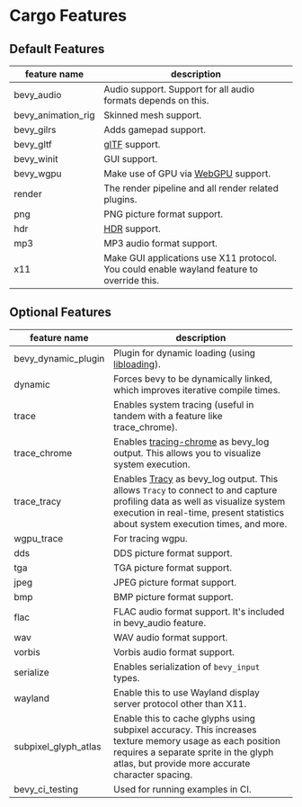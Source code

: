 # Cargo Features

## Default Features

|feature name|description|
|-|-|
|bevy_audio|Audio support. Support for all audio formats depends on this.|
|bevy_animation_rig|Skinned mesh support.|
|bevy_gilrs|Adds gamepad support.|
|bevy_gltf|[glTF](https://www.khronos.org/gltf/) support.|
|bevy_winit|GUI support.|
|bevy_wgpu|Make use of GPU via [WebGPU](https://gpuweb.github.io/gpuweb/) support.|
|render|The render pipeline and all render related plugins.|
|png|PNG picture format support.|
|hdr|[HDR](https://en.wikipedia.org/wiki/High_dynamic_range) support.|
|mp3|MP3 audio format support.|
|x11|Make GUI applications use X11 protocol. You could enable wayland feature to override this.|

## Optional Features

|feature name|description|
|-|-|
|bevy_dynamic_plugin|Plugin for dynamic loading (using [libloading](https://crates.io/crates/libloading)).|
|dynamic|Forces bevy to be dynamically linked, which improves iterative compile times.|
|trace|Enables system tracing (useful in tandem with a feature like trace_chrome).|
|trace_chrome|Enables [tracing-chrome](https://github.com/thoren-d/tracing-chrome) as bevy_log output. This allows you to visualize system execution.|
|trace_tracy|Enables [Tracy](https://github.com/wolfpld/tracy) as bevy_log output. This allows `Tracy` to connect to and capture profiling data as well as visualize system execution in real-time, present statistics about system execution times, and more.|
|wgpu_trace|For tracing wgpu.|
|dds|DDS picture format support.|
|tga|TGA picture format support.|
|jpeg|JPEG picture format support.|
|bmp|BMP picture format support.|
|flac|FLAC audio format support. It's included in bevy_audio feature.|
|wav|WAV audio format support.|
|vorbis|Vorbis audio format support.|
|serialize|Enables serialization of `bevy_input` types.|
|wayland|Enable this to use Wayland display server protocol other than X11.|
|subpixel_glyph_atlas|Enable this to cache glyphs using subpixel accuracy. This increases texture memory usage as each position requires a separate sprite in the glyph atlas, but provide more accurate character spacing.|
|bevy_ci_testing|Used for running examples in CI.|
